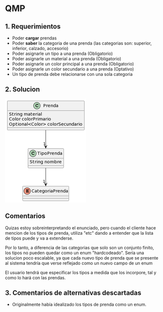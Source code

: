 # QMP

## 1. Requerimientos

- Poder **cargar** prendas
- Poder **saber** la categoria de una prenda
(las categorias son: superior, inferior, calzado, accesorio)
- Poder asignarle un tipo a una prenda (Obligatorio)
- Poder asignarle un material a una prenda (Obligatorio)
- Poder asignarle un color principal a una prenda (Obligatorio)
- Poder asignarle un color secundario a una prenda (Optativo)
- Un tipo de prenda debe relacionarse con una sola categoria

## 2. Solucion

![Diagrama UML de la solucion](qmp_diagrama.png)
	
## Comentarios

Quizas estoy sobreinterpretando el enunciado, pero cuando el cliente
hace mencion de los tipos de prenda, utiliza "etc" dando a entender que
la lista de tipos puede y va a extenderse.

Por lo tanto, a diferencia de las categorias que solo son un conjunto finito,
los tipos no pueden quedar como un enum "hardcodeado".
Sería una solucion poco escalable, ya que cada nuevo tipo de prenda que se
presente al sistema tendría que verse reflejado como un nuevo campo de un enum

El usuario tendrá que especificar los tipos a medida que los incorpore,
tal y como lo hará con las prendas.

## 3. Comentarios de alternativas descartadas

- Originalmente había idealizado los tipos de prenda como un enum.